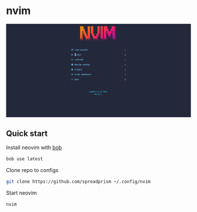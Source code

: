 # nvim
![dashboard](./docs/dashboard.png)
## Quick start
Install neovim with [bob](https://github.com/MordechaiHadad/bob)
```sh
bob use latest
```
Clone repo to configs
```sh
git clone https://github.com/spreadprism ~/.config/nvim
```
Start neovim
```
nvim
```
